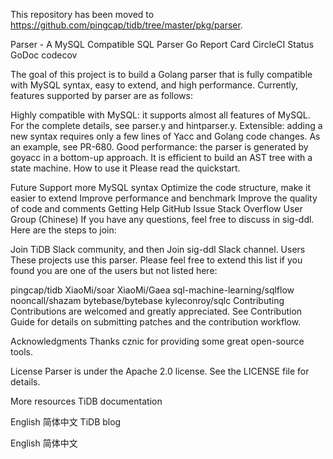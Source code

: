This repository has been moved to https://github.com/pingcap/tidb/tree/master/pkg/parser.

Parser - A MySQL Compatible SQL Parser
Go Report Card CircleCI Status GoDoc codecov

The goal of this project is to build a Golang parser that is fully compatible with MySQL syntax, easy to extend, and high performance. Currently, features supported by parser are as follows:

Highly compatible with MySQL: it supports almost all features of MySQL. For the complete details, see parser.y and hintparser.y.
Extensible: adding a new syntax requires only a few lines of Yacc and Golang code changes. As an example, see PR-680.
Good performance: the parser is generated by goyacc in a bottom-up approach. It is efficient to build an AST tree with a state machine.
How to use it
Please read the quickstart.

Future
Support more MySQL syntax
Optimize the code structure, make it easier to extend
Improve performance and benchmark
Improve the quality of code and comments
Getting Help
GitHub Issue
Stack Overflow
User Group (Chinese)
If you have any questions, feel free to discuss in sig-ddl. Here are the steps to join:

Join TiDB Slack community, and then
Join sig-ddl Slack channel.
Users
These projects use this parser. Please feel free to extend this list if you found you are one of the users but not listed here:

pingcap/tidb
XiaoMi/soar
XiaoMi/Gaea
sql-machine-learning/sqlflow
nooncall/shazam
bytebase/bytebase
kyleconroy/sqlc
Contributing
Contributions are welcomed and greatly appreciated. See Contribution Guide for details on submitting patches and the contribution workflow.

Acknowledgments
Thanks cznic for providing some great open-source tools.

License
Parser is under the Apache 2.0 license. See the LICENSE file for details.

More resources
TiDB documentation

English
简体中文
TiDB blog

English
简体中文
